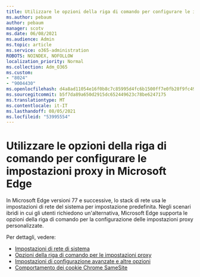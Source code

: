 ```yaml
---
title: Utilizzare le opzioni della riga di comando per configurare le impostazioni proxy in Microsoft Edge
ms.author: pebaum
author: pebaum
manager: scotv
ms.date: 06/08/2021
ms.audience: Admin
ms.topic: article
ms.service: o365-administration
ROBOTS: NOINDEX, NOFOLLOW
localization_priority: Normal
ms.collection: Adm_O365
ms.custom:
- "8024"
- "9004430"
ms.openlocfilehash: d4a8ad11054e16f0b8c7c85995d4fc6b1500ff7e0fb28f9fc495b7cff07dbb2e
ms.sourcegitcommit: b5f7da89a650d2915dc652449623c78be6247175
ms.translationtype: MT
ms.contentlocale: it-IT
ms.lasthandoff: 08/05/2021
ms.locfileid: "53995554"
---
```

# <a name="use-command-line-options-to-configure-proxy-settings-in-microsoft-edge"></a>Utilizzare le opzioni della riga di comando per configurare le impostazioni proxy in Microsoft Edge

In Microsoft Edge versioni 77 e successive, lo stack di rete usa le impostazioni di rete del sistema per impostazione predefinita. Negli scenari ibridi in cui gli utenti richiedono un'alternativa, Microsoft Edge supporta le opzioni della riga di comando per la configurazione delle impostazioni proxy personalizzate. 

Per dettagli, vedere:

- [Impostazioni di rete di sistema](/deployedge/edge-learnmore-cmdline-options-proxy-settings#system-network-settings)
- [Opzioni della riga di comando per le impostazioni proxy](/deployedge/edge-learnmore-cmdline-options-proxy-settings#system-network-settings)
- [Impostazioni di configurazione avanzate e altre opzioni](https://go.microsoft.com/fwlink/?linkid=2134293)
- [Comportamento dei cookie Chrome SameSite](/office365/troubleshoot/miscellaneous/chrome-behavior-affects-applications)